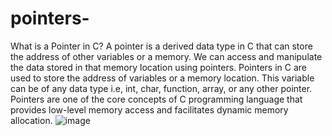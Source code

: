# pointers-
 What is a Pointer in C?
A pointer is a derived data type in C that can store the address of other variables or a memory. 
We can access and manipulate the data stored in that memory location using pointers.
Pointers in C are used to store the address of variables or a memory location. This variable can be of any data type i.e, int, char, function, array, or any other pointer. Pointers are one of the core concepts of C programming language that provides low-level memory access and facilitates dynamic memory allocation.
![image](https://user-images.githubusercontent.com/125429673/234248598-0be1312d-ed9f-4213-9e03-68c657d1f76b.png)
